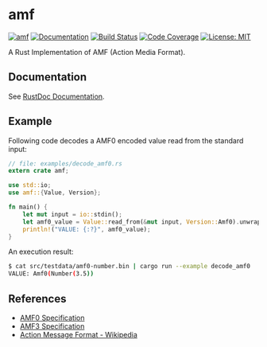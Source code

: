 amf
===

[![amf](https://img.shields.io/crates/v/amf.svg)](https://crates.io/crates/amf)
[![Documentation](https://docs.rs/amf/badge.svg)](https://docs.rs/amf)
[![Build Status](https://travis-ci.org/sile/amf.svg?branch=master)](https://travis-ci.org/sile/amf)
[![Code Coverage](https://codecov.io/gh/sile/amf/branch/master/graph/badge.svg)](https://codecov.io/gh/sile/amf/branch/master)
[![License: MIT](https://img.shields.io/badge/license-MIT-blue.svg)](LICENSE)

A Rust Implementation of AMF (Action Media Format).


Documentation
-------------

See [RustDoc Documentation](https://docs.rs/amf/).

Example
-------

Following code decodes a AMF0 encoded value read from the standard input:

```rust
// file: examples/decode_amf0.rs
extern crate amf;

use std::io;
use amf::{Value, Version};

fn main() {
    let mut input = io::stdin();
    let amf0_value = Value::read_from(&mut input, Version::Amf0).unwrap();
    println!("VALUE: {:?}", amf0_value);
}
```

An execution result:

```bash
$ cat src/testdata/amf0-number.bin | cargo run --example decode_amf0
VALUE: Amf0(Number(3.5))
```

References
----------

- [AMF0 Specification](http://download.macromedia.com/pub/labs/amf/amf0_spec_121207.pdf)
- [AMF3 Specification](https://www.adobe.com/content/dam/acom/en/devnet/pdf/amf-file-format-spec.pdf)
- [Action Message Format - Wikipedia](https://en.wikipedia.org/wiki/Action_Message_Format)
